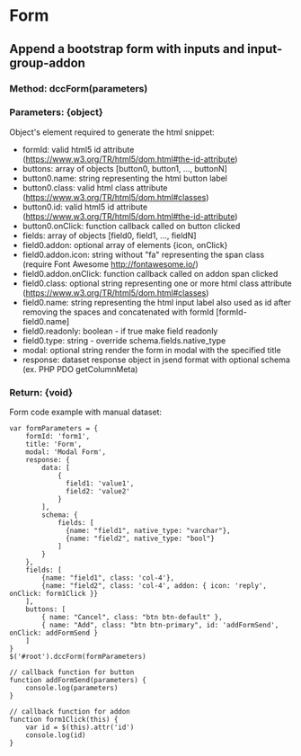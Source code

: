 Form
====
Append a bootstrap form with inputs and input-group-addon
---------------------------------------------------------
### Method: dccForm(parameters)
### Parameters: {object}
Object's element required to generate the html snippet:
- formId: valid html5 id attribute (https://www.w3.org/TR/html5/dom.html#the-id-attribute)
- buttons: array of objects [button0, button1, ..., buttonN]
- button0.name: string representing the html button label
- button0.class: valid html class attribute (https://www.w3.org/TR/html5/dom.html#classes)
- button0.id: valid html5 id attribute (https://www.w3.org/TR/html5/dom.html#the-id-attribute)
- button0.onClick: function callback called on button clicked
- fields: array of objects [field0, field1, ..., fieldN]
- field0.addon: optional array of elements {icon, onClick}
- field0.addon.icon: string without "fa" representing the span class (require Font Awesome http://fontawesome.io/)
- field0.addon.onClick: function callback called on addon span clicked
- field0.class: optional string representing one or more html class attribute
  (https://www.w3.org/TR/html5/dom.html#classes)
- field0.name: string representing the html input label
  also used as id after removing the spaces and concatenated with formId [formId-field0.name]
- field0.readonly: boolean - if true make field readonly
- field0.type: string - override schema.fields.native_type
- modal: optional string render the form in modal with the specified title
- response: dataset response object in jsend format with optional schema (ex. PHP PDO getColumnMeta)

### Return: {void}

Form code example with manual dataset:
```
var formParameters = {
    formId: 'form1',
    title: 'Form',
    modal: 'Modal Form',
    response: {
        data: [
            {
              field1: 'value1',
              field2: 'value2'
            }
        ],
        schema: {
            fields: [
              {name: "field1", native_type: "varchar"},
              {name: "field2", native_type: "bool"}
            ]
        }
    },
    fields: [
        {name: "field1", class: 'col-4'},
        {name: "field2", class: 'col-4', addon: { icon: 'reply', onClick: form1Click }}
    ],
    buttons: [
        { name: "Cancel", class: "btn btn-default" },
        { name: "Add", class: "btn btn-primary", id: 'addFormSend', onClick: addFormSend }
    ]
}
$('#root').dccForm(formParameters)

// callback function for button
function addFormSend(parameters) {
    console.log(parameters)
}

// callback function for addon
function form1Click(this) {
    var id = $(this).attr('id')
    console.log(id)
}
```
